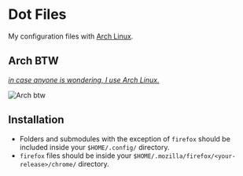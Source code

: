 # Dot Files
My configuration files with [Arch Linux](https://archlinux.org/).

## Arch BTW
*[in case anyone is wondering, I use Arch Linux.](https://knowyourmeme.com/memes/btw-i-use-arch)*  

![Arch btw](https://user-images.githubusercontent.com/93501477/254474184-9c0d5789-f3af-43b6-9655-d67b741e780c.png)

## Installation
- Folders and submodules with the exception of `firefox` should be included inside your `$HOME/.config/` directory.
- `firefox` files should be inside your `$HOME/.mozilla/firefox/<your-release>/chrome/` directory.
